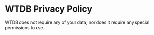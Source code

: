 # WTDB Privacy Policy

WTDB does not require any of your data, nor does it require any special permissions to use.
